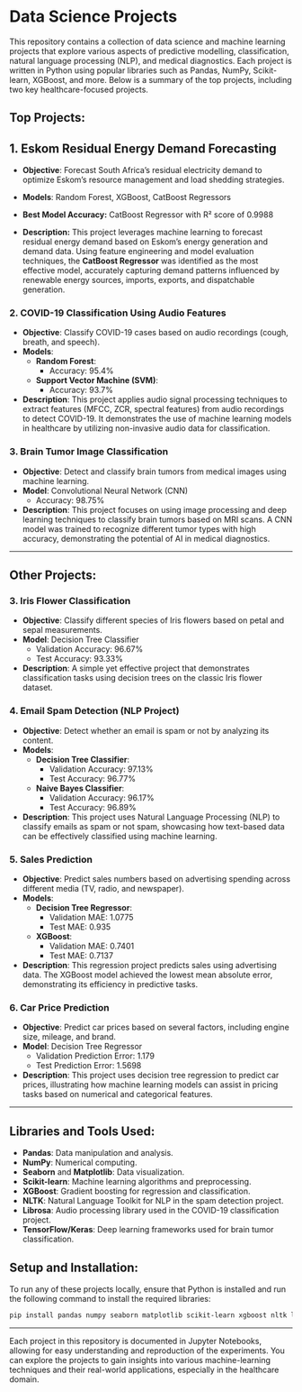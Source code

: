 
# Data Science Projects

This repository contains a collection of data science and machine learning projects that explore various aspects of predictive modelling, classification, natural language processing (NLP), and medical diagnostics. Each project is written in Python using popular libraries such as Pandas, NumPy, Scikit-learn, XGBoost, and more. Below is a summary of the top projects, including two key healthcare-focused projects.

## Top Projects:


## 1. **Eskom Residual Energy Demand Forecasting**

- **Objective**: Forecast South Africa’s residual electricity demand to optimize Eskom’s resource management and load shedding strategies.

- **Models**: Random Forest, XGBoost, CatBoost Regressors

- **Best Model Accuracy:** CatBoost Regressor with R² score of 0.9988

- **Description:** This project leverages machine learning to forecast residual energy demand based on Eskom’s energy generation and demand data. Using feature engineering and model evaluation techniques, the **CatBoost Regressor** 
    was identified as the most effective model, accurately capturing demand patterns influenced by renewable energy sources, imports, exports, and dispatchable generation. 
    
### 2. **COVID-19 Classification Using Audio Features**
   - **Objective**: Classify COVID-19 cases based on audio recordings (cough, breath, and speech).
   - **Models**:
     - **Random Forest**: 
       - Accuracy: 95.4%
     - **Support Vector Machine (SVM)**: 
       - Accuracy: 93.7%
   - **Description**: This project applies audio signal processing techniques to extract features (MFCC, ZCR, spectral features) from audio recordings to detect COVID-19. It demonstrates the use of machine learning models in healthcare by utilizing non-invasive audio data for classification.


### 3. **Brain Tumor Image Classification**
   - **Objective**: Detect and classify brain tumors from medical images using machine learning.
   - **Model**: Convolutional Neural Network (CNN)
     - Accuracy: 98.75%
   - **Description**: This project focuses on using image processing and deep learning techniques to classify brain tumors based on MRI scans. A CNN model was trained to recognize different tumor types with high accuracy, demonstrating the potential of AI in medical diagnostics.
---

## Other Projects:

### 3. **Iris Flower Classification**
   - **Objective**: Classify different species of Iris flowers based on petal and sepal measurements.
   - **Model**: Decision Tree Classifier
     - Validation Accuracy: 96.67%
     - Test Accuracy: 93.33%
   - **Description**: A simple yet effective project that demonstrates classification tasks using decision trees on the classic Iris flower dataset.

### 4. **Email Spam Detection (NLP Project)**
   - **Objective**: Detect whether an email is spam or not by analyzing its content.
   - **Models**:
     - **Decision Tree Classifier**:
       - Validation Accuracy: 97.13%
       - Test Accuracy: 96.77%
     - **Naive Bayes Classifier**:
       - Validation Accuracy: 96.17%
       - Test Accuracy: 96.89%
   - **Description**: This project uses Natural Language Processing (NLP) to classify emails as spam or not spam, showcasing how text-based data can be effectively classified using machine learning.

### 5. **Sales Prediction**
   - **Objective**: Predict sales numbers based on advertising spending across different media (TV, radio, and newspaper).
   - **Models**:
     - **Decision Tree Regressor**:
       - Validation MAE: 1.0775
       - Test MAE: 0.935
     - **XGBoost**:
       - Validation MAE: 0.7401
       - Test MAE: 0.7137
   - **Description**: This regression project predicts sales using advertising data. The XGBoost model achieved the lowest mean absolute error, demonstrating its efficiency in predictive tasks.

### 6. **Car Price Prediction**
   - **Objective**: Predict car prices based on several factors, including engine size, mileage, and brand.
   - **Model**: Decision Tree Regressor
     - Validation Prediction Error: 1.179
     - Test Prediction Error: 1.5698
   - **Description**: This project uses decision tree regression to predict car prices, illustrating how machine learning models can assist in pricing tasks based on numerical and categorical features.

---

## Libraries and Tools Used:
- **Pandas**: Data manipulation and analysis.
- **NumPy**: Numerical computing.
- **Seaborn** and **Matplotlib**: Data visualization.
- **Scikit-learn**: Machine learning algorithms and preprocessing.
- **XGBoost**: Gradient boosting for regression and classification.
- **NLTK**: Natural Language Toolkit for NLP in the spam detection project.
- **Librosa**: Audio processing library used in the COVID-19 classification project.
- **TensorFlow/Keras**: Deep learning frameworks used for brain tumor classification.

## Setup and Installation:
To run any of these projects locally, ensure that Python is installed and run the following command to install the required libraries:

```bash
pip install pandas numpy seaborn matplotlib scikit-learn xgboost nltk librosa tensorflow keras
```

---

Each project in this repository is documented in Jupyter Notebooks, allowing for easy understanding and reproduction of the experiments. You can explore the projects to gain insights into various machine-learning techniques and their real-world applications, especially in the healthcare domain.


